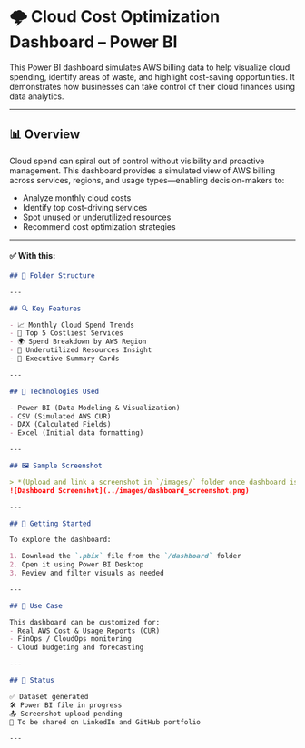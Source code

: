 # 🌩️ Cloud Cost Optimization Dashboard – Power BI

This Power BI dashboard simulates AWS billing data to help visualize cloud spending, identify areas of waste, and highlight cost-saving opportunities. It demonstrates how businesses can take control of their cloud finances using data analytics.

---

## 📊 Overview

Cloud spend can spiral out of control without visibility and proactive management. This dashboard provides a simulated view of AWS billing across services, regions, and usage types—enabling decision-makers to:

- Analyze monthly cloud costs
- Identify top cost-driving services
- Spot unused or underutilized resources
- Recommend cost optimization strategies

---

#### ✅ With this:
```markdown
## 📁 Folder Structure

---

## 🔍 Key Features

- 📈 Monthly Cloud Spend Trends  
- 📌 Top 5 Costliest Services  
- 🌍 Spend Breakdown by AWS Region  
- 🧠 Underutilized Resources Insight  
- 📑 Executive Summary Cards  

---

## 🧰 Technologies Used

- Power BI (Data Modeling & Visualization)  
- CSV (Simulated AWS CUR)  
- DAX (Calculated Fields)  
- Excel (Initial data formatting)  

---

## 🖼️ Sample Screenshot

> *(Upload and link a screenshot in `/images/` folder once dashboard is ready)*  
![Dashboard Screenshot](../images/dashboard_screenshot.png)

---

## 🚀 Getting Started

To explore the dashboard:

1. Download the `.pbix` file from the `/dashboard` folder  
2. Open it using Power BI Desktop  
3. Review and filter visuals as needed  

---

## 🧠 Use Case

This dashboard can be customized for:
- Real AWS Cost & Usage Reports (CUR)  
- FinOps / CloudOps monitoring  
- Cloud budgeting and forecasting  

---

## 📌 Status

✅ Dataset generated  
🛠️ Power BI file in progress  
📤 Screenshot upload pending  
🔗 To be shared on LinkedIn and GitHub portfolio  

---
